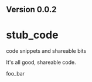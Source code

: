 
## Version 0.0.2


# stub_code
code snippets and shareable bits

It's all good, shareable code.

foo_bar
